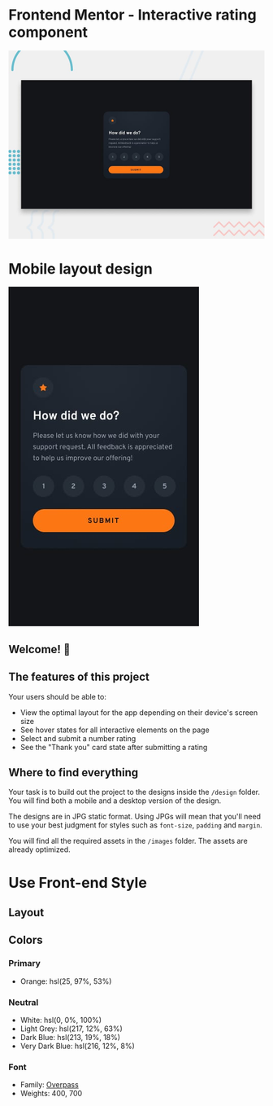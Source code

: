 # Frontend Mentor - Interactive rating component

![Design preview for the Interactive rating component coding challenge](./design/desktop-preview.jpg)

# Mobile layout design
![Design preview for the Interactive rating component coding challenge](./design/mobile-design.jpg)

## Welcome! 👋

## The features of this project


Your users should be able to:

- View the optimal layout for the app depending on their device's screen size
- See hover states for all interactive elements on the page
- Select and submit a number rating
- See the "Thank you" card state after submitting a rating

## Where to find everything

Your task is to build out the project to the designs inside the `/design` folder. You will find both a mobile and a desktop version of the design. 

The designs are in JPG static format. Using JPGs will mean that you'll need to use your best judgment for styles such as `font-size`, `padding` and `margin`. 

You will find all the required assets in the `/images` folder. The assets are already optimized.

# Use Front-end Style
## Layout 

## Colors

### Primary

- Orange: hsl(25, 97%, 53%)

### Neutral

- White: hsl(0, 0%, 100%)
- Light Grey: hsl(217, 12%, 63%)
- Dark Blue: hsl(213, 19%, 18%)
- Very Dark Blue: hsl(216, 12%, 8%)

### Font

- Family: [Overpass](https://fonts.google.com/specimen/Overpass)
- Weights: 400, 700
